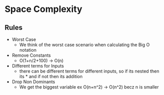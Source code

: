 # Space Complexity

## Rules
- Worst Case
  - We think of the worst case scenario when calculating the Big O notation
- Remove Constants
  - O(1+n/2+100) -> O(n)
- Different terms for Inputs
  - there can be different terms for different inputs, so if its nested then its * and if not then its addition
- Drop Non Dominants
  - We get the biggest variable ex O(n+n^2) -> O(n^2) becz n is smaller
